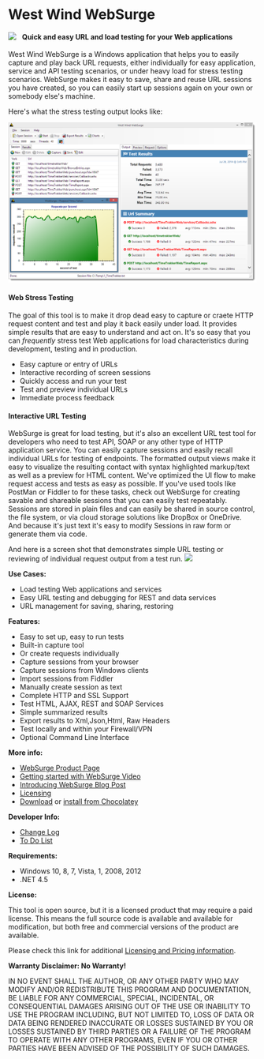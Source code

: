 # West Wind WebSurge

<img src="http://websurge.west-wind.com/images/websurgelogo_165.png" 
     align="left" 
     style="margin-right: 12px;" /> 

#### Quick and easy URL and load testing for your Web applications
West Wind WebSurge is a Windows application that helps you to easily capture and play back URL requests, either individually for easy application, service and API testing scenarios, or under heavy load for stress testing scenarios. WebSurge makes it easy to save, share and reuse URL sessions you have created, so you can easily start up sessions again on your own or somebody else's machine. 

Here's what the stress testing output looks like:

![](Screenshot.png)

#### Web Stress Testing
The goal of this tool is to make it drop dead easy to capture or craete HTTP request content and test and play it back easily under load. It provides simple results that are easy to understand and act on. It's so easy that you can *frequently* stress test Web applications for load  characteristics during development, testing and in production.

* Easy capture or entry of URLs
* Interactive recording of screen sessions
* Quickly access and run your test
* Test and preview individual URLs
* Immediate process feedback

#### Interactive URL Testing
WebSurge is great for load testing, but it's also an excellent URL test tool for developers who need to test API, SOAP or any other type of HTTP application service. You can easily capture sessions and easily recall individual URLs for testing of endpoints. The formatted output views make it easy to visualize the resulting contact with syntax highlighted markup/text as well as a preview for HTML content. We've optimized the UI flow to make request access and tests as easy as possible.  If you've used tools like PostMan or Fiddler to for these tasks, check out WebSurge for creating savable and shareable sessions that you can easily test repeatably. Sessions are stored in plain files and can easily be shared in source control, the file system, or via cloud storage solutions like DropBox or OneDrive. And because it's just text it's easy to modify Sessions in raw form or generate them via code.


And here is a screen shot that demonstrates simple URL testing or reviewing
of individual request output from a test run.
<img src="http://west-wind.com/websurge/Images/WebSurge_RequestDisplay.png" />

**Use Cases:**

* Load testing Web applications and services
* Easy URL testing and debugging for REST and data services
* URL management for saving, sharing, restoring

**Features:**

* Easy to set up, easy to run tests
* Built-in capture tool
* Or create requests individually
* Capture sessions from your browser
* Capture sessions from Windows clients
* Import sessions from Fiddler
* Manually create session as text
* Complete HTTP and SSL Support
* Test HTML, AJAX, REST and SOAP Services
* Simple summarized results
* Export results to Xml,Json,Html, Raw Headers
* Test locally and within your Firewall/VPN
* Optional Command Line Interface


**More info:**

* [WebSurge Product Page](http://west-wind.com/websurge/)
* [Getting started with WebSurge Video](http://youtu.be/O5J8mDfVZH8)
* [Introducing WebSurge Blog Post](http://weblog.west-wind.com/posts/2014/Jul/15/West-Wind-WebSurge-an-easy-way-to-Load-Test-Web-Applications)
* [Licensing](http://west-wind.com/websurge/pricing.aspx)
* [Download](http://www.west-wind.com/files/WebSurgeSetup.zip) or
  [install from Chocolatey](http://chocolatey.org/packages/WestwindWebSurge)

**Developer Info:**

* [Change Log](ChangeLog.md)
* [To Do List](ToDo.md)

**Requirements:**

* Windows 10, 8, 7, Vista, 1, 2008, 2012
* .NET 4.5

**License:**

This tool is open source, but it is a licensed product that may require a paid license. 
This means the full source code is available and available for modification,
but both free and commercial versions of the product are available.

Please check this link for additional
[Licensing and Pricing information](http://west-wind.com/websurge/pricing.aspx).

**Warranty Disclaimer: No Warranty!**

IN NO EVENT SHALL THE AUTHOR, OR ANY OTHER PARTY WHO MAY MODIFY AND/OR REDISTRIBUTE THIS PROGRAM AND DOCUMENTATION, BE LIABLE FOR ANY COMMERCIAL, SPECIAL, INCIDENTAL, OR CONSEQUENTIAL DAMAGES ARISING OUT OF THE USE OR INABILITY TO USE THE PROGRAM INCLUDING, BUT NOT LIMITED TO, LOSS OF DATA OR DATA BEING RENDERED INACCURATE OR LOSSES SUSTAINED BY YOU OR LOSSES SUSTAINED BY THIRD PARTIES OR A FAILURE OF THE PROGRAM TO OPERATE WITH ANY OTHER PROGRAMS, EVEN IF YOU OR OTHER PARTIES HAVE BEEN ADVISED OF THE POSSIBILITY OF SUCH DAMAGES.
